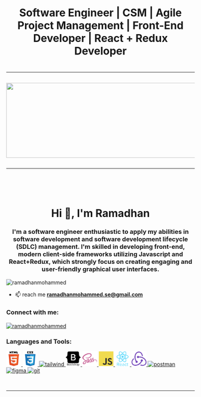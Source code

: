
<h1 align='center'>Software Engineer | CSM | Agile Project Management | Front-End Developer | React + Redux Developer<h1/>  
<hr/>

 
 <img align="center" src="https://www.notifyvisitors.com/pb/wp-content/uploads/2020/07/10-Best-Project-Management-Techniques-You-Must-Know-About_banner.jpg" height="200" width="1584" />

<hr/>
<br/>
<h1 align="center">Hi 👋, I'm Ramadhan</h1>
<h3 align="center">I'm a software engineer enthusiastic to apply my abilities in software development and software development lifecycle (SDLC) management. I'm skilled in developing front-end, modern client-side frameworks utilizing Javascript and React+Redux, which strongly focus on creating engaging and user-friendly graphical user interfaces.</h3>

<p align="left"> <img src="https://komarev.com/ghpvc/?username=ramadhanmohammed&label=Profile%20views&color=0e75b6&style=flat" alt="ramadhanmohammed" /> </p>

- 📫 reach me **ramadhanmohammed.se@gmail.com**

<h3 align="left">Connect with me:</h3>
<p align="left">
<a href="https://linkedin.com/in/ramadhanmohammed" target="blank"><img align="center" src="https://raw.githubusercontent.com/rahuldkjain/github-profile-readme-generator/master/src/images/icons/Social/linked-in-alt.svg" alt="ramadhanmohammed" height="40" width="40" /></a>
</p>

<h3 align="left">Languages and Tools:</h3>
<p align="left">
 <a href="https://www.w3.org/html/" target="_blank" rel="noreferrer"> <img src="https://raw.githubusercontent.com/devicons/devicon/master/icons/html5/html5-original-wordmark.svg" alt="html5" width="40" height="40"/> </a>
  <a href="https://www.w3schools.com/css/" target="_blank" rel="noreferrer"> <img src="https://raw.githubusercontent.com/devicons/devicon/master/icons/css3/css3-original-wordmark.svg" alt="css3" width="40" height="40"/> </a>
    <a href="https://tailwindcss.com/" target="_blank" rel="noreferrer"> <img src="https://www.vectorlogo.zone/logos/tailwindcss/tailwindcss-icon.svg" alt="tailwind" width="40" height="40"/> </a>
 <a href="https://getbootstrap.com" target="_blank" rel="noreferrer"> <img src="https://raw.githubusercontent.com/devicons/devicon/master/icons/bootstrap/bootstrap-plain-wordmark.svg" alt="bootstrap" width="40" height="40"/> </a> 
 <a href="https://sass-lang.com" target="_blank" rel="noreferrer"> <img src="https://raw.githubusercontent.com/devicons/devicon/master/icons/sass/sass-original.svg" alt="sass" width="40" height="40"/> </a>
  <a href="https://developer.mozilla.org/en-US/docs/Web/JavaScript" target="_blank" rel="noreferrer"> <img src="https://raw.githubusercontent.com/devicons/devicon/master/icons/javascript/javascript-original.svg" alt="javascript" width="40" height="40"/> </a>
  <a href="https://reactjs.org/" target="_blank" rel="noreferrer"> <img src="https://raw.githubusercontent.com/devicons/devicon/master/icons/react/react-original-wordmark.svg" alt="react" width="40" height="40"/> </a> 
  <a href="https://redux.js.org" target="_blank" rel="noreferrer"> <img src="https://raw.githubusercontent.com/devicons/devicon/master/icons/redux/redux-original.svg" alt="redux" width="40" height="40"/> </a> 
<a href="https://postman.com" target="_blank" rel="noreferrer"> <img src="https://www.vectorlogo.zone/logos/getpostman/getpostman-icon.svg" alt="postman" width="40" height="40"/> </a> 
<a href="https://www.figma.com/" target="_blank" rel="noreferrer"> <img src="https://www.vectorlogo.zone/logos/figma/figma-icon.svg" alt="figma" width="40" height="40"/> </a> 
 <a href="https://git-scm.com/" target="_blank" rel="noreferrer"> <img src="https://www.vectorlogo.zone/logos/git-scm/git-scm-icon.svg" alt="git" width="40" height="40"/> </a>

 



</p>
<br/>
<hr/>

